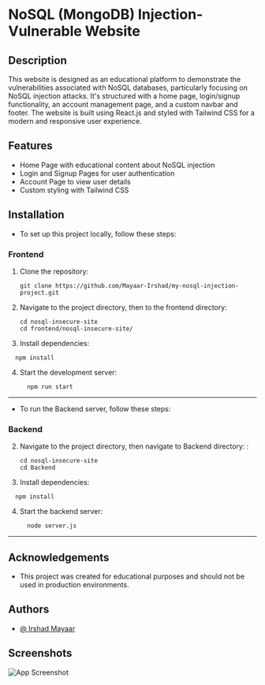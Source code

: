 # NoSQL (MongoDB) Injection-Vulnerable Website

## Description
This website is designed as an educational platform to demonstrate the vulnerabilities associated with NoSQL databases, particularly focusing on NoSQL injection attacks. It's structured with a home page, login/signup functionality, an account management page, and a custom navbar and footer. The website is built using React.js and styled with Tailwind CSS for a modern and responsive user experience.

## Features


- Home Page with educational content about NoSQL injection
- Login and Signup Pages for user authentication
- Account Page to view user details
- Custom styling with Tailwind CSS

## Installation


- To set up this project locally, follow these steps:

### Frontend

1. Clone the repository:
   ```
   git clone https://github.com/Mayaar-Irshad/my-nosql-injection-project.git

2. Navigate to the project directory, then to the frontend directory:

      ```
      cd nosql-insecure-site
      cd frontend/nosql-insecure-site/

      ```
3. Install dependencies:
  ```
    npm install
  ```

4. Start the development server:
    ```
      npm run start
    ```

---
- To run the Backend server, follow these steps:

### Backend

2. Navigate to the project directory, then navigate to Backend directory: :

      ```
      cd nosql-insecure-site
      cd Backend

      ```
3. Install dependencies:
  ```
    npm install
  ```

4. Start the backend server:
    ```
      node server.js

----
    
## Acknowledgements

 - This project was created for educational purposes and should  not be used in production environments.





## Authors

- [@ Irshad Mayaar](https://github.com/Mayaar-Irshad)


## Screenshots

![App Screenshot](https://via.placeholder.com/468x300?text=App+Screenshot+Here)

